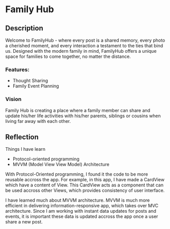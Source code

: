 #  Family Hub

## Description

Welcome to FamilyHub - where every post is a shared memory, every photo a cherished moment, and every interaction a testament to the ties that bind us. Designed with the modern family in mind, FamilyHub offers a unique space for families to come together, no matter the distance.

### Features:
- Thought Sharing
- Family Event Planning

### Vision
Family Hub is creating a place where a family member can share and update his/her life activities with his/her parents, siblings or cousins when living far away with each other.

## Reflection

Things I have learn

- Protocol-oriented programming
- MVVM (Model View View Model) Architecture

With Protocol-Oriented programming, I found it the code to be more reusable accross the app. For example, in this app, I have made a CardView which have a content of View. This CardView acts as a component that can be used accross other Views, which provides consistency of user interface.

I have learned much about MVVM architecture. MVVM is much more efficient in delivering information-responsive app, which takes over MVC architecture. Since I am working with instant data updates for posts and events, it is important these data is updated accross the app once a user share a new post.
